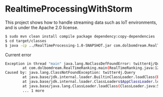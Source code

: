 # RealtimeProcessingWithStorm

This project shows how to handle streaming data such as IoT environments, and is under the Apache 2.0 license.

```bash
$ sudo mvn clean install compile package dependency:copy-dependencies
$ cd target/classes
$ java -cp ../RealTimeProcessing-1.0-SNAPSHOT.jar com.dolbomdream.RealTimeRanking
```

Current error

```bash
Exception in thread "main" java.lang.NoClassDefFoundError: twitter4j/Query
        at com.dolbomdream.RealTimeRanking.main(RealTimeRanking.java:12)
Caused by: java.lang.ClassNotFoundException: twitter4j.Query
        at java.base/jdk.internal.loader.BuiltinClassLoader.loadClass(BuiltinClassLoader.java:581)
        at java.base/jdk.internal.loader.ClassLoaders$AppClassLoader.loadClass(ClassLoaders.java:178)
        at java.base/java.lang.ClassLoader.loadClass(ClassLoader.java:522)
        ... 1 more
```